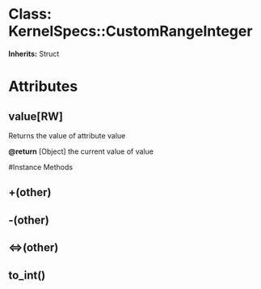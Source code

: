 # Class: KernelSpecs::CustomRangeInteger
**Inherits:** Struct
    



# Attributes
## value[RW] [](#attribute-i-value)
Returns the value of attribute value

**@return** [Object] the current value of value


#Instance Methods
## +(other) [](#method-i-+)

## -(other) [](#method-i--)

## <=>(other) [](#method-i-<=>)

## to_int() [](#method-i-to_int)


